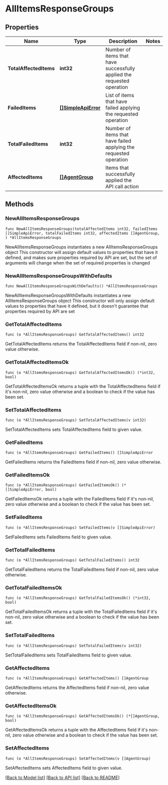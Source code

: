 # AllItemsResponseGroups

## Properties

Name | Type | Description | Notes
------------ | ------------- | ------------- | -------------
**TotalAffectedItems** | **int32** | Number of items that have successfully applied the requested operation | 
**FailedItems** | [**[]SimpleApiError**](SimpleApiError.md) | List of items that have failed applying the requested operation | 
**TotalFailedItems** | **int32** | Number of items that have failed applying the requested operation | 
**AffectedItems** | [**[]AgentGroup**](AgentGroup.md) | Items that successfully applied the API call action | 

## Methods

### NewAllItemsResponseGroups

`func NewAllItemsResponseGroups(totalAffectedItems int32, failedItems []SimpleApiError, totalFailedItems int32, affectedItems []AgentGroup, ) *AllItemsResponseGroups`

NewAllItemsResponseGroups instantiates a new AllItemsResponseGroups object
This constructor will assign default values to properties that have it defined,
and makes sure properties required by API are set, but the set of arguments
will change when the set of required properties is changed

### NewAllItemsResponseGroupsWithDefaults

`func NewAllItemsResponseGroupsWithDefaults() *AllItemsResponseGroups`

NewAllItemsResponseGroupsWithDefaults instantiates a new AllItemsResponseGroups object
This constructor will only assign default values to properties that have it defined,
but it doesn't guarantee that properties required by API are set

### GetTotalAffectedItems

`func (o *AllItemsResponseGroups) GetTotalAffectedItems() int32`

GetTotalAffectedItems returns the TotalAffectedItems field if non-nil, zero value otherwise.

### GetTotalAffectedItemsOk

`func (o *AllItemsResponseGroups) GetTotalAffectedItemsOk() (*int32, bool)`

GetTotalAffectedItemsOk returns a tuple with the TotalAffectedItems field if it's non-nil, zero value otherwise
and a boolean to check if the value has been set.

### SetTotalAffectedItems

`func (o *AllItemsResponseGroups) SetTotalAffectedItems(v int32)`

SetTotalAffectedItems sets TotalAffectedItems field to given value.


### GetFailedItems

`func (o *AllItemsResponseGroups) GetFailedItems() []SimpleApiError`

GetFailedItems returns the FailedItems field if non-nil, zero value otherwise.

### GetFailedItemsOk

`func (o *AllItemsResponseGroups) GetFailedItemsOk() (*[]SimpleApiError, bool)`

GetFailedItemsOk returns a tuple with the FailedItems field if it's non-nil, zero value otherwise
and a boolean to check if the value has been set.

### SetFailedItems

`func (o *AllItemsResponseGroups) SetFailedItems(v []SimpleApiError)`

SetFailedItems sets FailedItems field to given value.


### GetTotalFailedItems

`func (o *AllItemsResponseGroups) GetTotalFailedItems() int32`

GetTotalFailedItems returns the TotalFailedItems field if non-nil, zero value otherwise.

### GetTotalFailedItemsOk

`func (o *AllItemsResponseGroups) GetTotalFailedItemsOk() (*int32, bool)`

GetTotalFailedItemsOk returns a tuple with the TotalFailedItems field if it's non-nil, zero value otherwise
and a boolean to check if the value has been set.

### SetTotalFailedItems

`func (o *AllItemsResponseGroups) SetTotalFailedItems(v int32)`

SetTotalFailedItems sets TotalFailedItems field to given value.


### GetAffectedItems

`func (o *AllItemsResponseGroups) GetAffectedItems() []AgentGroup`

GetAffectedItems returns the AffectedItems field if non-nil, zero value otherwise.

### GetAffectedItemsOk

`func (o *AllItemsResponseGroups) GetAffectedItemsOk() (*[]AgentGroup, bool)`

GetAffectedItemsOk returns a tuple with the AffectedItems field if it's non-nil, zero value otherwise
and a boolean to check if the value has been set.

### SetAffectedItems

`func (o *AllItemsResponseGroups) SetAffectedItems(v []AgentGroup)`

SetAffectedItems sets AffectedItems field to given value.



[[Back to Model list]](../README.md#documentation-for-models) [[Back to API list]](../README.md#documentation-for-api-endpoints) [[Back to README]](../README.md)


